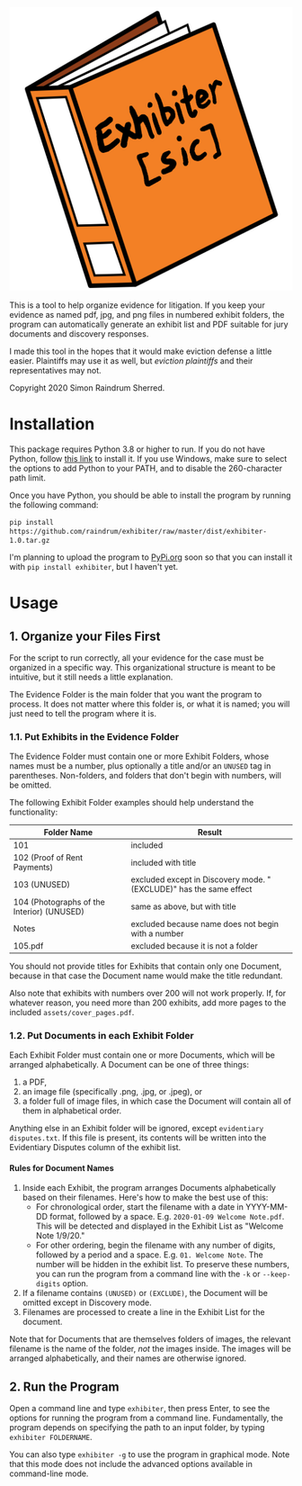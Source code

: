 ![icon](icon.svg)

This is a tool to help organize evidence for litigation. If you keep your evidence as named pdf, jpg, and png files in numbered exhibit folders, the program can automatically generate an exhibit list and PDF suitable for jury documents and discovery responses.

I made this tool in the hopes that it would make eviction defense a little easier. Plaintiffs may use it as well, but *eviction plaintiffs* and their representatives may not. 

Copyright 2020 Simon Raindrum Sherred.

# Installation

This package requires Python 3.8 or higher to run. If you do not have Python, follow [this link](https://www.python.org/downloads/) to install it. If you use Windows, make sure to select the options to add Python to your PATH, and to disable the 260-character path limit.

Once you have Python, you should be able to install the program by running the following command:

```
pip install https://github.com/raindrum/exhibiter/raw/master/dist/exhibiter-1.0.tar.gz
```

I'm planning to upload the program to [PyPi.org](https://pypi.org/) soon so that you can install it with `pip install exhibiter`, but I haven't yet.

# Usage

## 1. Organize your Files First

For the script to run correctly, all your evidence for the case must be organized in a specific way. This organizational structure is meant to be intuitive, but it still needs a little explanation.

The Evidence Folder is the main folder that you want the program to process. It does not matter where this folder is, or what it is named; you will just need to tell the program where it is.

### 1.1. Put Exhibits in the Evidence Folder

The Evidence Folder must contain one or more Exhibit Folders, whose names must be a number, plus optionally a title and/or an `UNUSED` tag in parentheses. Non-folders, and folders that don't begin with numbers, will be omitted.

The following Exhibit Folder examples should help understand the functionality:

| Folder Name                                | Result                                                       |
| ------------------------------------------ | ------------------------------------------------------------ |
| 101                                        | included                                                     |
| 102 (Proof of Rent Payments)               | included with title                                          |
| 103 (UNUSED)                               | excluded except in Discovery mode. "(EXCLUDE)" has the same effect |
| 104 (Photographs of the Interior) (UNUSED) | same as above, but with title                                |
| Notes                                      | excluded because name does not begin with a number           |
| 105.pdf                                    | excluded because it is not a folder                          |

You should not provide titles for Exhibits that contain only one Document, because in that case the Document name would make the title redundant.

Also note that exhibits with numbers over 200 will not work properly. If, for whatever reason, you need more than 200 exhibits, add more pages to the included `assets/cover_pages.pdf`.

### 1.2. Put Documents in each Exhibit Folder

Each Exhibit Folder must contain one or more Documents, which will be arranged alphabetically. A Document can be one of three things:

1. a PDF,
2. an image file (specifically .png, .jpg, or .jpeg), or
3. a folder full of image files, in which case the Document will contain all of them in alphabetical order.

Anything else in an Exhibit folder will be ignored, except `evidentiary disputes.txt`. If this file is present, its contents will be written into the Evidentiary Disputes column of the exhibit list.

#### Rules for Document Names

1. Inside each Exhibit, the program arranges Documents alphabetically based on their filenames. Here's how to make the best use of this:
   - For chronological order, start the filename with a date in YYYY-MM-DD format, followed by a space. E.g. `2020-01-09 Welcome Note.pdf`. This will be detected and displayed in the Exhibit List as "Welcome Note 1/9/20."
   - For other ordering, begin the filename with any number of digits, followed by a period and a space. E.g. `01. Welcome Note`. The number will be hidden in the exhibit list. To preserve these numbers, you can run the program from a command line with the `-k` or `--keep-digits` option.
2. If a filename contains `(UNUSED)` or `(EXCLUDE)`, the Document will be omitted except in Discovery mode.
3. Filenames are processed to create a line in the Exhibit List for the document.

Note that for Documents that are themselves folders of images, the relevant filename is the name of the folder, *not* the images inside. The images will be arranged alphabetically, and their names are otherwise ignored.

## 2. Run the Program

Open a command line and type `exhibiter`, then press Enter, to see the options for running the program from a command line. Fundamentally, the program depends on specifying the path to an input folder, by typing `exhibiter FOLDERNAME`.

You can also type `exhibiter -g` to use the program in graphical mode. Note that this mode does not include the advanced options available in command-line mode.